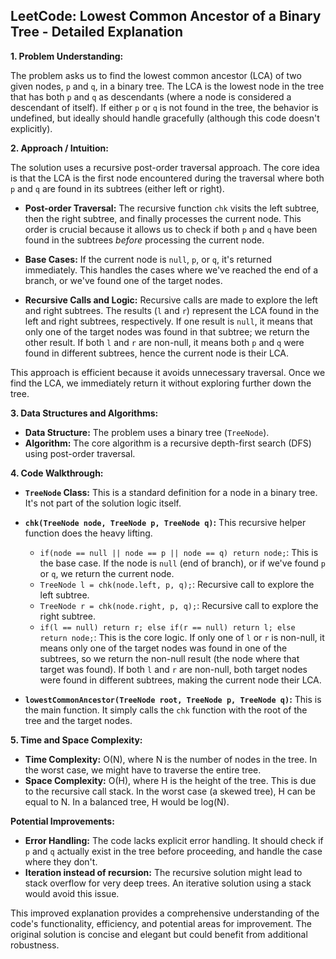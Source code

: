 ## LeetCode: Lowest Common Ancestor of a Binary Tree - Detailed Explanation

**1. Problem Understanding:**

The problem asks us to find the lowest common ancestor (LCA) of two given nodes, `p` and `q`, in a binary tree. The LCA is the lowest node in the tree that has both `p` and `q` as descendants (where a node is considered a descendant of itself).  If either `p` or `q` is not found in the tree, the behavior is undefined, but ideally should handle gracefully (although this code doesn't explicitly).

**2. Approach / Intuition:**

The solution uses a recursive post-order traversal approach.  The core idea is that the LCA is the first node encountered during the traversal where both `p` and `q` are found in its subtrees (either left or right).

* **Post-order Traversal:** The recursive function `chk` visits the left subtree, then the right subtree, and finally processes the current node.  This order is crucial because it allows us to check if both `p` and `q` have been found in the subtrees *before* processing the current node.

* **Base Cases:** If the current node is `null`, `p`, or `q`, it's returned immediately. This handles the cases where we've reached the end of a branch, or we've found one of the target nodes.

* **Recursive Calls and Logic:** Recursive calls are made to explore the left and right subtrees.  The results (`l` and `r`) represent the LCA found in the left and right subtrees, respectively.  If one result is `null`, it means that only one of the target nodes was found in that subtree; we return the other result. If both `l` and `r` are non-null, it means both `p` and `q` were found in different subtrees, hence the current node is their LCA.

This approach is efficient because it avoids unnecessary traversal. Once we find the LCA, we immediately return it without exploring further down the tree.

**3. Data Structures and Algorithms:**

* **Data Structure:** The problem uses a binary tree (`TreeNode`).
* **Algorithm:** The core algorithm is a recursive depth-first search (DFS) using post-order traversal.


**4. Code Walkthrough:**

* **`TreeNode` Class:** This is a standard definition for a node in a binary tree.  It's not part of the solution logic itself.

* **`chk(TreeNode node, TreeNode p, TreeNode q)`:** This recursive helper function does the heavy lifting.

    * `if(node == null || node == p || node == q) return node;`: This is the base case. If the node is `null` (end of branch), or if we've found `p` or `q`, we return the current node.
    * `TreeNode l = chk(node.left, p, q);`: Recursive call to explore the left subtree.
    * `TreeNode r = chk(node.right, p, q);`: Recursive call to explore the right subtree.
    * `if(l == null) return r; else if(r == null) return l; else return node;`: This is the core logic. If only one of `l` or `r` is non-null, it means only one of the target nodes was found in one of the subtrees, so we return the non-null result (the node where that target was found). If both `l` and `r` are non-null, both target nodes were found in different subtrees, making the current node their LCA.

* **`lowestCommonAncestor(TreeNode root, TreeNode p, TreeNode q)`:** This is the main function. It simply calls the `chk` function with the root of the tree and the target nodes.

**5. Time and Space Complexity:**

* **Time Complexity:** O(N), where N is the number of nodes in the tree.  In the worst case, we might have to traverse the entire tree.
* **Space Complexity:** O(H), where H is the height of the tree. This is due to the recursive call stack. In the worst case (a skewed tree), H can be equal to N.  In a balanced tree, H would be log(N).

**Potential Improvements:**

* **Error Handling:** The code lacks explicit error handling. It should check if `p` and `q` actually exist in the tree before proceeding, and handle the case where they don't.
* **Iteration instead of recursion:** The recursive solution might lead to stack overflow for very deep trees. An iterative solution using a stack would avoid this issue.


This improved explanation provides a comprehensive understanding of the code's functionality, efficiency, and potential areas for improvement.  The original solution is concise and elegant but could benefit from additional robustness.

